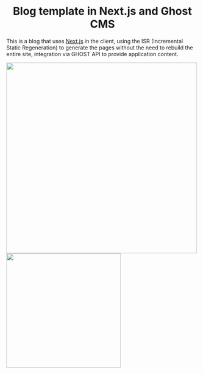 <h1 align="center">Blog template in Next.js and Ghost CMS</h1>

This is a blog that uses [Next.js](https://nextjs.org/) in the client, using the ISR (Incremental Static Regeneration) to generate the pages without the need to rebuild the entire site, integration via GHOST API to provide application content.

<img src="https://user-images.githubusercontent.com/49209628/208965185-c2c8270b-b3ef-42ef-89f9-7f59a08ca69d.png" alt="" width="500px" />
<img src="https://user-images.githubusercontent.com/49209628/208965242-924d6cbd-7322-4c89-9983-b383ae705cce.png" alt="" width="300px" />

